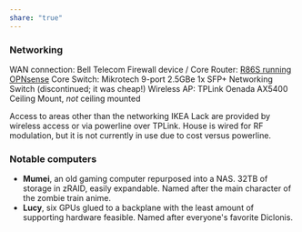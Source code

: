 ```yaml
---
share: "true"
---
```

### Networking
WAN connection: Bell Telecom
Firewall device / Core Router: [R86S running OPNsense](./Getting%2520SFP%2520on%2520my%2520R86S%2520working%2520in%2520OPNsense.md#)
Core Switch: Mikrotech 9-port 2.5GBe 1x SFP+ Networking Switch (discontinued; it was cheap!)
Wireless AP: TPLink Oenada AX5400 Ceiling Mount, *not* ceiling mounted

Access to areas other than the networking IKEA Lack are provided by wireless access or via powerline over TPLink. House is wired for RF modulation, but it is not currently in use due to cost versus powerline.
### Notable computers
- **Mumei**, an old gaming computer repurposed into a NAS. 32TB of storage in zRAID, easily expandable. Named after the main character of the zombie train anime.
- **Lucy**, six GPUs glued to a backplane with the least amount of supporting hardware feasible. Named after everyone's favorite Diclonis.
